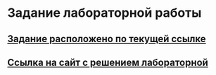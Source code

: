 # Задание лабораторной работы
## [Задание расположено по текущей ссылке](https://kodaktor.ru/g/xsl_intro)
## [Ссылка на сайт с решением лабораторной](https://tikhonovdanila.github.io/itmo_laboratory_work/2023_25feb/)

